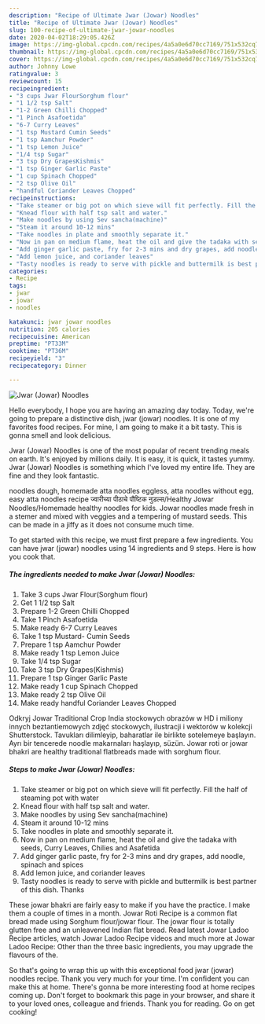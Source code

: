 ```yaml
---
description: "Recipe of Ultimate Jwar (Jowar) Noodles"
title: "Recipe of Ultimate Jwar (Jowar) Noodles"
slug: 100-recipe-of-ultimate-jwar-jowar-noodles
date: 2020-04-02T18:29:05.426Z
image: https://img-global.cpcdn.com/recipes/4a5a0e6d70cc7169/751x532cq70/jwar-jowar-noodles-recipe-main-photo.jpg
thumbnail: https://img-global.cpcdn.com/recipes/4a5a0e6d70cc7169/751x532cq70/jwar-jowar-noodles-recipe-main-photo.jpg
cover: https://img-global.cpcdn.com/recipes/4a5a0e6d70cc7169/751x532cq70/jwar-jowar-noodles-recipe-main-photo.jpg
author: Johnny Lowe
ratingvalue: 3
reviewcount: 15
recipeingredient:
- "3 cups Jwar FlourSorghum flour"
- "1 1/2 tsp Salt"
- "1-2 Green Chilli Chopped"
- "1 Pinch Asafoetida"
- "6-7 Curry Leaves"
- "1 tsp Mustard Cumin Seeds"
- "1 tsp Aamchur Powder"
- "1 tsp Lemon Juice"
- "1/4 tsp Sugar"
- "3 tsp Dry GrapesKishmis"
- "1 tsp Ginger Garlic Paste"
- "1 cup Spinach Chopped"
- "2 tsp Olive Oil"
- "handful Coriander Leaves Chopped"
recipeinstructions:
- "Take steamer or big pot on which sieve will fit perfectly. Fill the half of steaming pot with water"
- "Knead flour with half tsp salt and water."
- "Make noodles by using Sev sancha(machine)"
- "Steam it around 10-12 mins"
- "Take noodles in plate and smoothly separate it."
- "Now in pan on medium flame, heat the oil and give the tadaka with seeds, Curry Leaves, Chilies and Asafetida"
- "Add ginger garlic paste, fry for 2-3 mins and dry grapes, add noodle, spinach and spices"
- "Add lemon juice, and coriander leaves"
- "Tasty noodles is ready to serve with pickle and buttermilk is best partner of this dish. Thanks"
categories:
- Recipe
tags:
- jwar
- jowar
- noodles

katakunci: jwar jowar noodles 
nutrition: 205 calories
recipecuisine: American
preptime: "PT33M"
cooktime: "PT36M"
recipeyield: "3"
recipecategory: Dinner

---
```



![Jwar (Jowar) Noodles](https://img-global.cpcdn.com/recipes/4a5a0e6d70cc7169/751x532cq70/jwar-jowar-noodles-recipe-main-photo.jpg)

Hello everybody, I hope you are having an amazing day today. Today, we're going to prepare a distinctive dish, jwar (jowar) noodles. It is one of my favorites food recipes. For mine, I am going to make it a bit tasty. This is gonna smell and look delicious.

Jwar (Jowar) Noodles is one of the most popular of recent trending meals on earth. It's enjoyed by millions daily. It is easy, it is quick, it tastes yummy. Jwar (Jowar) Noodles is something which I've loved my entire life. They are fine and they look fantastic.

noodles dough, homemade atta noodles eggless, atta noodles without egg, easy atta noodles recipe ज्वारीच्या पीठाचे पौष्टिक नुडल्स/Healthy Jowar Noodles/Homemade healthy noodles for kids. Jowar noodles made fresh in a stemer and mixed with veggies and a tempering of mustard seeds. This can be made in a jiffy as it does not consume much time.


To get started with this recipe, we must first prepare a few ingredients. You can have jwar (jowar) noodles using 14 ingredients and 9 steps. Here is how you cook that.

##### The ingredients needed to make Jwar (Jowar) Noodles:

1. Take 3 cups Jwar Flour(Sorghum flour)
1. Get 1 1/2 tsp Salt
1. Prepare 1-2 Green Chilli Chopped
1. Take 1 Pinch Asafoetida
1. Make ready 6-7 Curry Leaves
1. Take 1 tsp Mustard- Cumin Seeds
1. Prepare 1 tsp Aamchur Powder
1. Make ready 1 tsp Lemon Juice
1. Take 1/4 tsp Sugar
1. Take 3 tsp Dry Grapes(Kishmis)
1. Prepare 1 tsp Ginger Garlic Paste
1. Make ready 1 cup Spinach Chopped
1. Make ready 2 tsp Olive Oil
1. Make ready handful Coriander Leaves Chopped


Odkryj Jowar Traditional Crop India stockowych obrazów w HD i miliony innych beztantiemowych zdjęć stockowych, ilustracji i wektorów w kolekcji Shutterstock. Tavukları dilimleyip, baharatlar ile birlikte sotelemeye başlayın. Ayrı bir tencerede noodle makarnaları haşlayıp, süzün. Jowar roti or jowar bhakri are healthy traditional flatbreads made with sorghum flour. 

##### Steps to make Jwar (Jowar) Noodles:

1. Take steamer or big pot on which sieve will fit perfectly. Fill the half of steaming pot with water
1. Knead flour with half tsp salt and water.
1. Make noodles by using Sev sancha(machine)
1. Steam it around 10-12 mins
1. Take noodles in plate and smoothly separate it.
1. Now in pan on medium flame, heat the oil and give the tadaka with seeds, Curry Leaves, Chilies and Asafetida
1. Add ginger garlic paste, fry for 2-3 mins and dry grapes, add noodle, spinach and spices
1. Add lemon juice, and coriander leaves
1. Tasty noodles is ready to serve with pickle and buttermilk is best partner of this dish. Thanks


These jowar bhakri are fairly easy to make if you have the practice. I make them a couple of times in a month. Jowar Roti Recipe is a common flat bread made using Sorghum flour/jowar flour. The jowar flour is totally glutten free and an unleavened Indian flat bread. Read latest Jowar Ladoo Recipe articles, watch Jowar Ladoo Recipe videos and much more at Jowar Ladoo Recipe: Other than the three basic ingredients, you may upgrade the flavours of the. 

So that's going to wrap this up with this exceptional food jwar (jowar) noodles recipe. Thank you very much for your time. I'm confident you can make this at home. There's gonna be more interesting food at home recipes coming up. Don't forget to bookmark this page in your browser, and share it to your loved ones, colleague and friends. Thank you for reading. Go on get cooking!
